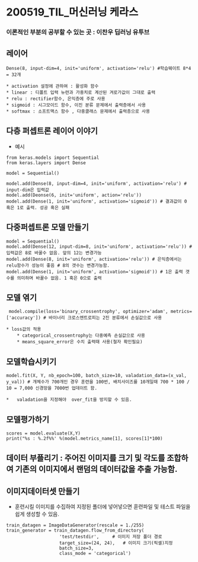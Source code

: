 # 200519_TIL_머신러닝 케라스 
### 이론적인 부분의 공부할 수 있는 곳 : 이찬우 딥러닝 유투브

## 레이어
```
Dense(8, input-dim=4, init='uniform', activation='relu') #학습웨이트 8*4 = 32개 
```
	* activation 설정에 관하여 : 활성화 함수
	* linear : 디폴트 입력 뉴련과 가중치로 계산된 겨로가값이 그대로 출력
	* relu : rectifier함수, 은익층에 주로 사용
	* sigmoid : 시그모이드 함수, 이진 분류 문제에서 출력층에서 사용
	* softmax : 소프트맥스 함수 , 다중클래스 문제에서 출력층으로 사용

## 다층 퍼셉트론 레이어 이야기
* 예시
```
from keras.models import Sequential
from keras.layers import Dense

model = Sequential()

model.add(Dense(8, input-dim=4, init='uniform', activation='relu') # input-dim은 입력값
model.add(Deonse(6, init='uniform', action='relu'))
model.add(Dense(1, init='uniform', activation='sigmoid')) # 결과값이 0 혹은 1로 출력. 성공 혹은 실패
```

## 다중퍼셉트론 모델 만들기
```
model = Sequential()
model.add(Dense(12, input-dim=8, init='uniform', activation='relu')) # 입력값은 8로 바꿀수 없음. 앞의 12는 변경가능
model.add(Dense(8, init='uniform', activation='relu')) # 은익층에서는 relu함수가 성능이 좋음 # 8의 갯수는 변경가능함.
model.add(Dense(1, init='uniform', activation='sigmoid')) # 1은 출력 갯수를 의미하며 바꿀수 없음. 1 혹은 0으로 출력
```

## 모델 엮기
```
 model.compile(loss='binary_crossentrophy', optimizer='adam', metrics=['accuracy']) # 바이너리 크로스엔트로피는 2진 분류에서 손실값으로 사용
```
	* loss값의 적용
		* categorical_crossentrophy는 다중예측 손실값으로 사용
		* means_square_error은 수치 출력때 사용(철자 확인필요)

## 모델학습시키기
```
model.fit(X, Y, nb_epoch=100, batch_size=10, valadation_data=(x_val, y_val)) # 개체수가 700개인 경우 훈련을 100번, 배치사이즈를 10개일때 700 * 100 / 10 = 7,000 신경망을 7000번 업데이트 함.
```
	* 	valadation을 지정해야  over_fit을 방지할 수 있음. 

## 모델평가하기
```
scores = model.evaluate(X,Y)
print("%s : %.2f%%' %(model.metrics_name[1], scores[1]*100)
```

## 데이터 부플리기 : 주어진 이미지를 크기 및 각도를 조합하여 기존의 이미지에서 랜덤의 데이터값을 추출 가능함.

## 이미지데이터셋 만들기 
* 훈련시킬 이미지를 수집하여 지정된 폴더에 넣어넣으면 훈련파일 및 테스트 파일을 쉽게 생성할 수 있음.
```
train_datagen = ImageDataGenerator(rescale = 1./255)
train_generator = train_datagen.flow_from_directory(
					'test/testdir',		# 이미지 저장 폴더 경로
					target_size=(24, 24),	# 이미지 크기(픽셀)지정
					batch_size=3,			
					class_mode = 'categorical') 
```
